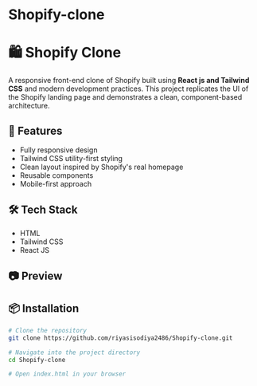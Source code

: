 ﻿# Shopify-clone
# 🛍️ Shopify Clone

A responsive front-end clone of Shopify built using **React js and Tailwind CSS** and modern development practices. This project replicates the UI of the Shopify landing page and demonstrates a clean, component-based architecture.

## 🚀 Features

- Fully responsive design
- Tailwind CSS utility-first styling
- Clean layout inspired by Shopify's real homepage
- Reusable components
- Mobile-first approach

## 🛠️ Tech Stack

- HTML
- Tailwind CSS
- React JS


## 📷 Preview



## 📦 Installation

```bash
# Clone the repository
git clone https://github.com/riyasisodiya2486/Shopify-clone.git

# Navigate into the project directory
cd Shopify-clone

# Open index.html in your browser



